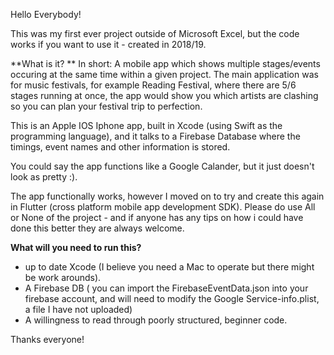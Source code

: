 Hello Everybody!

This was my first ever project outside of Microsoft Excel, but the code works if you want to use it - created in 2018/19.

**What is it? **
In short: A mobile app which shows multiple stages/events occuring at the same time within a given project. The main application was for music festivals, for example Reading Festival, where there are 5/6 stages running at once, the app would show you which artists are clashing so you can plan your festival trip to perfection.

This is an Apple IOS Iphone app, built in Xcode (using Swift as the programming language), and it talks to a Firebase Database where the timings, event names and other information is stored. 

You could say the app functions like a Google Calander, but it just doesn't look as pretty :). 

The app functionally works, however I moved on to try and create this again in Flutter (cross platform mobile app development SDK). Please do use All or None of the project - and if anyone has any tips on how i could have done this better they are always welcome. 


**What will you need to run this?**
- up to date Xcode (I believe you need a Mac to operate but there might be work arounds). 
- A Firebase DB ( you can import the FirebaseEventData.json into your firebase account, and will need to modify the Google Service-info.plist, a file I have not uploaded)
- A willingness to read through poorly structured, beginner code. 

Thanks everyone! 
